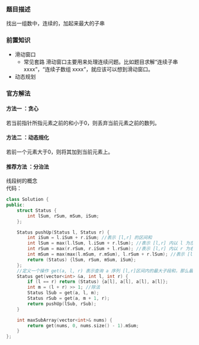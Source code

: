 ### 题目描述 ###
找出一组数中，连续的，加起来最大的子串  

### 前置知识 ###
- 滑动窗口
  - 常见套路
  滑动窗口主要用来处理连续问题。比如题目求解“连续子串 xxxx”，“连续子数组 xxxx”，就应该可以想到滑动窗口。  
- 动态规划

### 官方解法 ###
#### 方法一 ：贪心 ####
若当前指针所指元素之前的和小于0，则丢弃当前元素之前的数列。  
#### 方法二 ：动态规化 ####
若前一个元素大于0，则将其加到当前元素上。  
  
#### 推荐方法 ：分治法 ####
线段树的概念  
代码：  
```cpp
class Solution {
public:
    struct Status {
        int lSum, rSum, mSum, iSum;
    };

    Status pushUp(Status l, Status r) {
        int iSum = l.iSum + r.iSum; //表示 [l,r] 的区间和
        int lSum = max(l.lSum, l.iSum + r.lSum); //表示 [l,r] 内以 l 为左端点的最大子段和
        int rSum = max(r.rSum, r.iSum + l.rSum); //表示 [l,r] 内以 r 为右端点的最大子段和
        int mSum = max(max(l.mSum, r.mSum), l.rSum + r.lSum); //表示 [l,r] 内的最大子段和
        return (Status) {lSum, rSum, mSum, iSum};
    };
    //定义一个操作 get(a, l, r) 表示查询 a 序列 [l,r]区间内的最大子段和，那么最终我们要求的答案就是 get(nums, 0, nums.size() - 1)。如何分治实现这个操作呢？对于一个区间 [l,r]，我们取 m =(l+r)/2 ，对区间 [l,m] 和 [m+1,r] 分治求解。当递归逐层深入直到区间长度缩小为 1 的时候，递归「开始回升」。这个时候我们考虑如何通过 [l,m] 区间的信息和 [m+1,r] 区间的信息合并成区间 [l,r] 的信息。
    Status get(vector<int> &a, int l, int r) {
        if (l == r) return (Status) {a[l], a[l], a[l], a[l]};
        int m = (l + r) >> 1; //除法
        Status lSub = get(a, l, m);
        Status rSub = get(a, m + 1, r);
        return pushUp(lSub, rSub);
    }

    int maxSubArray(vector<int>& nums) {
        return get(nums, 0, nums.size() - 1).mSum;
    }
};
```